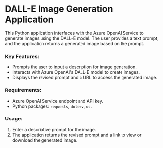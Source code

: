 # DALL-E Image Generation Application

This Python application interfaces with the Azure OpenAI Service to generate images using the DALL-E model. The user provides a text prompt, and the application returns a generated image based on the prompt.

### Key Features:
- Prompts the user to input a description for image generation.
- Interacts with Azure OpenAI's DALL-E model to create images.
- Displays the revised prompt and a URL to access the generated image.

### Requirements:
- Azure OpenAI Service endpoint and API key.
- Python packages: `requests`, `dotenv`, `os`.
  
### Usage:
1. Enter a descriptive prompt for the image.
2. The application returns the revised prompt and a link to view or download the generated image.
